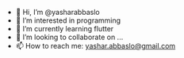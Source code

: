 - 👋 Hi, I’m @yasharabbaslo
- 👀 I’m interested in programming
- 🌱 I’m currently learning flutter
- 💞️ I’m looking to collaborate on ...
- 📫 How to reach me: yashar.abbaslo@gmail.com

<!---
yasharabbaslo/yasharabbaslo is a ✨ special ✨ repository because its `README.md` (this file) appears on your GitHub profile.
You can click the Preview link to take a look at your changes.
--->
